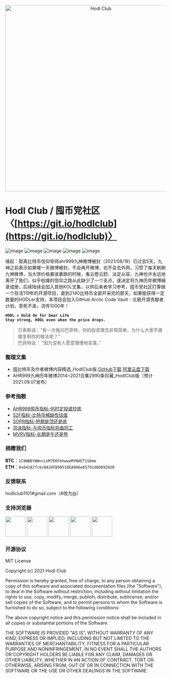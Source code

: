 <p align="center">
  <a href="https://github.com/hodl-club/hodl-club" target="_blank">
    <img src="https://raw.githubusercontent.com/hodl-club/hodl-club/main/images/hodl_club_logo.png" alt="Hodl Club" width="585px" style="max-width:100%;" />
  </a>
</p>

# Hodl Club / 囤币党社区 〈[https://git.io/hodlclub](https://git.io/hodlclub)〉

![image](https://img.shields.io/badge/build-passing-brightgreen)
![image](https://img.shields.io/badge/license-MIT-red)
![image](https://img.shields.io/badge/stars-%E2%98%85%E2%98%85%E2%98%85%E2%98%85%E2%98%85-brightgreen) 
![image](https://img.shields.io/badge/platform-linux%20%7C%20macos%20%7C%20windows-lightgrey) 
![image](https://img.shields.io/badge/stars-30-lightgrey?logo=github&style=social) 

缘起：距离比特币信仰导师ahr999九神微博被封（2021/08/19）已过去5天，九神之前表示如果哪一天微博被封，不会再开微博，也不会去外网，习惯了每天刷刷九神微博，当大饼价格暴涨暴跌的时候，看云卷云舒、淡定从容，九神也许永远地离开了我们，似乎枯燥的信仰之路从此缺少了一个支点，遂决定将九神历年微博辑录成册，后续陆续会加入其他KOL文集，以供后来者学习参考，囤币党社区打算做一个存活119年的开源项目，直到2140比特币全部开采完的那天，如果能获得一定数量的HODLer支持，本项目会加入GitHub Arctic Code Vault - 北极开源贡献者计划，至死不渝，流传1000年！

**`HODL = Hold On for Dear Life`**  
**`Stay strong, HODL even when the price drops.`**  

>贝索斯说：“有一次我问巴菲特，你的投资理念非常简单，为什么大家不直接复制你的做法呢？”  
>巴菲特说： “因为没有人愿意慢慢地变富。”  


### 整理文集
* 囤比特币及作者微博内容精选_HodlClub版 [GitHub下载](https://github.com/hodl-club/hodl-club/raw/main/%E5%BE%AE%E5%8D%9AKOL/A.ahr999/%E5%9B%A4%E6%AF%94%E7%89%B9%E5%B8%81%E5%8F%8A%E4%BD%9C%E8%80%85%E5%BE%AE%E5%8D%9A%E5%86%85%E5%AE%B9%E7%B2%BE%E9%80%89_HodlClub%E7%89%88.pdf) [阿里云盘下载](https://www.aliyundrive.com/s/LthUQyEJxs7)  
* AHR999九神历年微博2014~2021合集2990条珍藏_HodlClub版（预计2021.09.07发布）  


### 参考指数
* [AHR999囤币指标-何时定投或抄底](https://www.qkl123.com/data/ahr999/btc)    
* [S2F指标-比特币稀缺性估值](https://www.qkl123.com/data/s2f/btc)  
* [SOPR指标-短期是顶还是底](https://www.qkl123.com/data/sopr/btc)  
* [泡沫指标-与囤币指标异曲同工](https://www.qkl123.com/data/bubble/btc)    
* [MVRV指标-长期是牛还是熊](https://www.qkl123.com/data/mvrv/btc)    


### 捐赠我们   
**BTC**：`1C9WBBtWWncLnM7EKFehwweMYN4ET1SDmm`  
**ETH**：`0x642A7fcbc0A3dFB9D510EA986e65701d6D692020`  


### 反馈联系
hodlclub1101#gmail.com（#改为@）  


### 支持浏览器  
<p>
<img src="https://s3.amazonaws.com/creativetim_bucket/github/browser/chrome.png" width="64" />
<img src="https://s3.amazonaws.com/creativetim_bucket/github/browser/firefox.png" width="64" />
<img src="https://s3.amazonaws.com/creativetim_bucket/github/browser/edge.png" width="64" />
<img src="https://s3.amazonaws.com/creativetim_bucket/github/browser/safari.png" width="64" />
<img src="https://s3.amazonaws.com/creativetim_bucket/github/browser/opera.png" width="64" />
</p>


### 开源协议
MIT License

Copyright (c) 2021 Hodl Club

Permission is hereby granted, free of charge, to any person obtaining a copy
of this software and associated documentation files (the "Software"), to deal
in the Software without restriction, including without limitation the rights
to use, copy, modify, merge, publish, distribute, sublicense, and/or sell
copies of the Software, and to permit persons to whom the Software is
furnished to do so, subject to the following conditions:

The above copyright notice and this permission notice shall be included in all
copies or substantial portions of the Software.

THE SOFTWARE IS PROVIDED "AS IS", WITHOUT WARRANTY OF ANY KIND, EXPRESS OR
IMPLIED, INCLUDING BUT NOT LIMITED TO THE WARRANTIES OF MERCHANTABILITY,
FITNESS FOR A PARTICULAR PURPOSE AND NONINFRINGEMENT. IN NO EVENT SHALL THE
AUTHORS OR COPYRIGHT HOLDERS BE LIABLE FOR ANY CLAIM, DAMAGES OR OTHER
LIABILITY, WHETHER IN AN ACTION OF CONTRACT, TORT OR OTHERWISE, ARISING FROM,
OUT OF OR IN CONNECTION WITH THE SOFTWARE OR THE USE OR OTHER DEALINGS IN THE
SOFTWARE.
